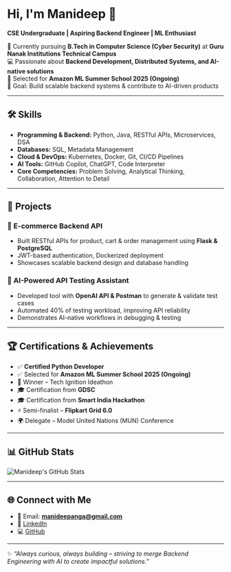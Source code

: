 # Hi, I'm Manideep 👋  
**CSE Undergraduate | Aspiring Backend Engineer | ML Enthusiast**  

🌱 Currently pursuing **B.Tech in Computer Science (Cyber Security)** at **Guru Nanak Institutions Technical Campus**  
💻 Passionate about **Backend Development, Distributed Systems, and AI-native solutions**  
🚀 Selected for **Amazon ML Summer School 2025 (Ongoing)**  
🎯 Goal: Build scalable backend systems & contribute to AI-driven products  

---

## 🛠️ Skills
- **Programming & Backend:** Python, Java, RESTful APIs, Microservices, DSA  
- **Databases:** SQL, Metadata Management  
- **Cloud & DevOps:** Kubernetes, Docker, Git, CI/CD Pipelines  
- **AI Tools:** GitHub Copilot, ChatGPT, Code Interpreter  
- **Core Competencies:** Problem Solving, Analytical Thinking, Collaboration, Attention to Detail  

---

## 📂 Projects
### 🔹 E-commerce Backend API  
- Built RESTful APIs for product, cart & order management using **Flask & PostgreSQL**  
- JWT-based authentication, Dockerized deployment  
- Showcases scalable backend design and database handling  

### 🔹 AI-Powered API Testing Assistant  
- Developed tool with **OpenAI API & Postman** to generate & validate test cases  
- Automated 40% of testing workload, improving API reliability  
- Demonstrates AI-native workflows in debugging & testing  

---

## 🏆 Certifications & Achievements
- ✅ **Certified Python Developer**  
- ✅ Selected for **Amazon ML Summer School 2025 (Ongoing)**  
- 🥇 Winner – Tech Ignition Ideathon  
- 🎓 Certification from **GDSC**  
- 🎓 Certification from **Smart India Hackathon**  
- ⚡ Semi-finalist – **Flipkart Grid 6.0**  
- 🌍 Delegate – Model United Nations (MUN) Conference  

---

## 📊 GitHub Stats
![Manideep's GitHub Stats](https://github-readme-stats.vercel.app/api?username=manideep-anga&show_icons=true&theme=radical)  

---

## 🌐 Connect with Me
- 📩 Email: **manideepanga@gmail.com**  
- 🔗 [LinkedIn](https://www.linkedin.com/in/manideep-yadav-2960662a4)  
- 💻 [GitHub](https://github.com/manideep-anga)  

---

✨ *“Always curious, always building – striving to merge Backend Engineering with AI to create impactful solutions.”*
